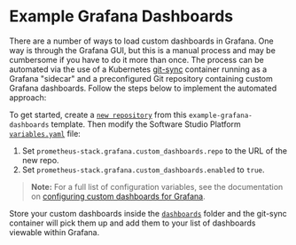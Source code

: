 # Example Grafana Dashboards

There are a number of ways to load custom dashboards in Grafana. One way is through the Grafana GUI, but this is a manual process and may be cumbersome if you have to do it more than once. The process can be automated via the use of a Kubernetes [git-sync](https://github.com/kubernetes/git-sync) container running as a Grafana "sidecar" and a preconfigured Git repository containing custom Grafana dashboards. Follow the steps below to implement the automated approach:

To get started, create a [`new repository`](https://github.com/boozallen-software-studio/example-grafana-dashboards/generate) from this `example-grafana-dashboards` template. Then modify the Software Studio Platform [`variables.yaml`](https://github.com/boozallen-software-studio/platform/blob/master/src/main/terraform/variables.sample.yaml) file:
1. Set `prometheus-stack.grafana.custom_dashboards.repo` to the URL of the new repo.
2. Set `prometheus-stack.grafana.custom_dashboards.enabled` to `true`.

> **Note:** For a full list of configuration variables, see the documentation on [configuring custom dashboards for Grafana](https://pages.github.boozallencsn.com/uip/docs/platform/latest/components/prometheus-stack.html#_configuring_custom_dashboards_for_grafana).

Store your custom dashboards inside the [`dashboards`](./dashboards/) folder and the git-sync container will pick them up and add them to your list of dashboards viewable within Grafana.
